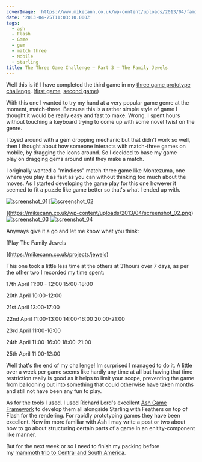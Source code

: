 ```yaml
---
coverImage: 'https://www.mikecann.co.uk/wp-content/uploads/2013/04/family-jewels.png'
date: '2013-04-25T11:03:10.000Z'
tags:
  - ash
  - Flash
  - Game
  - gem
  - match three
  - Mobile
  - starling
title: The Three Game Challenge – Part 3 – The Family Jewels
---
```


Well this is it! I have completed the third game in my [three game prototype challenge](https://mikecann.co.uk/personal-project/the-three-game-challenge/). ([first game](https://mikecann.co.uk/personal-project/the-three-game-challenge-part-1-lateshas-crib/), [second game](https://mikecann.co.uk/personal-project/the-three-game-challenge-part-2-a-cunning-plan/))

<!-- more -->

With this one I wanted to try my hand at a very popular game genre at the moment, match-three. Because this is a rather simple style of game I thought it would be really easy and fast to make. Wrong. I spent hours without touching a keyboard trying to come up with some novel twist on the genre.

I toyed around with a gem dropping mechanic but that didn't work so well, then I thought about how someone interacts with match-three games on mobile, by dragging the icons around. So I decided to base my game play on dragging gems around until they make a match.

I originally wanted a "mindless" match-three game like Montezuma, one where you play it as fast as you can without thinking too much about the moves. As I started developing the game play for this one however it seemed to fit a puzzle like game better so that's what I ended up with.

[![screenshot_01](https://mikecann.co.uk/wp-content/uploads/2013/04/screenshot_01-300x219.png)](https://mikecann.co.uk/wp-content/uploads/2013/04/screenshot_01.png) [![screenshot_02](https://mikecann.co.uk/wp-content/uploads/2013/04/screenshot_02-300x219.png)

](https://mikecann.co.uk/wp-content/uploads/2013/04/screenshot_02.png)[![screenshot_03](https://mikecann.co.uk/wp-content/uploads/2013/04/screenshot_03-300x219.png)](https://mikecann.co.uk/wp-content/uploads/2013/04/screenshot_03.png) [![screenshot_04](https://mikecann.co.uk/wp-content/uploads/2013/04/screenshot_04-300x219.png)](https://mikecann.co.uk/wp-content/uploads/2013/04/screenshot_04.png)

Anyways give it a go and let me know what you think:

[Play The Family Jewels

](https://mikecann.co.uk/projects/jewels)

This one took a little less time at the others at 31hours over 7 days, as per the other two I recorded my time spent:

17th April
11:00 - 12:00
15:00-18:00

20th April
10:00-12:00

21st April
13:00-17:00

22nd April
11:00-13:00
14:00-16:00
20:00-21:00

23rd April
11:00-16:00

24th April
11:00-16:00
18:00-21:00

25th April
11:00-12:00

Well that's the end of my challenge! Im surprised I managed to do it. A little over a week per game seems like hardly any time at all but having that time restriction really is good as it helps to limit your scope, preventing the game from ballooning out into something that could otherwise have taken months and still not have been any fun to play.

As for the tools I used. I used Richard Lord's excellent [Ash Game Framework](https://www.google.co.uk/url?sa=t&rct=j&q=&esrc=s&source=web&cd=1&cad=rja&ved=0CDEQFjAA&url=http%3A%2F%2Fwww.ashframework.org%2F&ei=sQt5UeOlHsam0wXF74DYBQ&usg=AFQjCNGf9MWL8YXaduF6F9pn2bsVQNDzGQ&sig2=VA_kHUtU14g4k2q5xISD3w&bvm=bv.45645796,d.d2k) to develop them all alongside Starling with Feathers on top of Flash for the rendering. For rapidly prototyping games they have been excellent. Now im more familiar with Ash I may write a post or two about how to go about structuring certain parts of a game in an enitity-component like manner.

But for the next week or so I need to finish my packing before my [mammoth trip to Central and South America](https://mikecann.co.uk/travel/my-2013/).

&nbsp;
